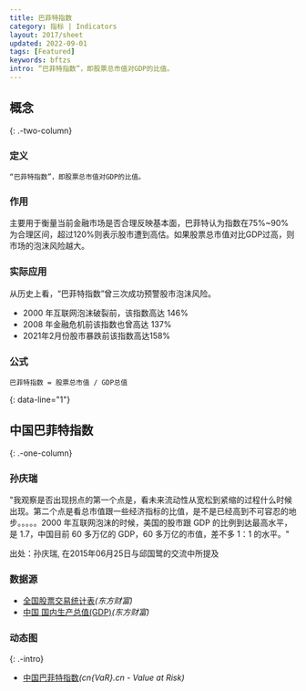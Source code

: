 ```yaml
---
title: 巴菲特指数
category: 指标 | Indicators
layout: 2017/sheet
updated: 2022-09-01
tags: [Featured]
keywords: bftzs 
intro: “巴菲特指数”，即股票总市值对GDP的比值。
---
```


## 概念
{: .-two-column}

### 定义
```
“巴菲特指数”，即股票总市值对GDP的比值。
```

### 作用
主要用于衡量当前金融市场是否合理反映基本面，巴菲特认为指数在75%~90%为合理区间，超过120%则表示股市遭到高估。如果股票总市值对比GDP过高，则市场的泡沫风险越大。

### 实际应用
从历史上看，“巴菲特指数”曾三次成功预警股市泡沫风险。
- 2000 年互联网泡沫破裂前，该指数高达 146%
- 2008 年金融危机前该指数也曾高达 137%
- 2021年2月份股市暴跌前该指数高达158%


### 公式
```
巴菲特指数 = 股票总市值 / GDP总值
```
{: data-line="1"}


## 中国巴菲特指数
{: .-one-column}
### 孙庆瑞
"我观察是否出现拐点的第一个点是，看未来流动性从宽松到紧缩的过程什么时候出现。第二个点是看总市值跟一些经济指标的比值，是不是已经高到不可容忍的地步。。。。。2000 年互联网泡沫的时候，美国的股市跟 GDP 的比例到达最高水平，是 1.7，中国目前 60 多万亿的 GDP，60 多万亿的市值，差不多 1：1 的水平。"

出处：孙庆瑞, 在2015年06月25日与邱国鹭的交流中所提及

### 数据源
- [全国股票交易统计表](http://data.eastmoney.com/cjsj/gpjytj.html)_(东方财富)_
- [中国 国内生产总值(GDP)](http://data.eastmoney.com/cjsj/gdp.html)_(东方财富)_


### 动态图
{: .-intro}
- [中国巴菲特指数](https://cnvar.cn/indicators/chinese-buffett-indicator.html)_(cn{VaR}.cn - Value at Risk)_
